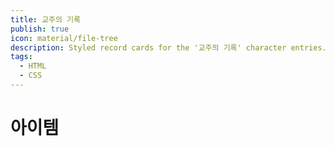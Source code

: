 ```yaml
---
title: 교주의 기록
publish: true
icon: material/file-tree
description: Styled record cards for the '교주의 기록' character entries. Scoped CSS with kj- prefix.
tags:
  - HTML
  - CSS
---
```


# 아이템


